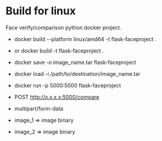 # Build for linux
Face verify/comparison python docker project.

- docker build --platform linux/amd64 -t flask-faceproject .
- or docker build -t flask-faceproject .
- docker save -o image_name.tar flask-faceproject
- docker load -i /path/to/destination/image_name.tar
- docker run -p 5000:5000 flask-faceproject


- POST http://x.x.x.x:5000/compare
- multipart/form-data
- image_1 => image binary
- image_2 => image binary

